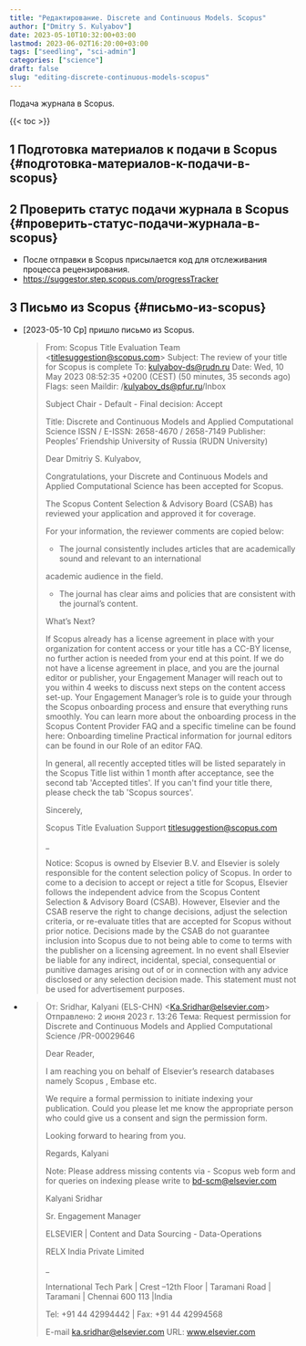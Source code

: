 ```yaml
---
title: "Редактирование. Discrete and Continuous Models. Scopus"
author: ["Dmitry S. Kulyabov"]
date: 2023-05-10T10:32:00+03:00
lastmod: 2023-06-02T16:20:00+03:00
tags: ["seedling", "sci-admin"]
categories: ["science"]
draft: false
slug: "editing-discrete-continuous-models-scopus"
---
```


Подача журнала в Scopus.

<!--more-->

{{< toc >}}


## <span class="section-num">1</span> Подготовка материалов к подачи в Scopus {#подготовка-материалов-к-подачи-в-scopus}


## <span class="section-num">2</span> Проверить статус подачи журнала в Scopus {#проверить-статус-подачи-журнала-в-scopus}

-   После отправки в Scopus присылается код для отслеживания процесса рецензирования.
-   <https://suggestor.step.scopus.com/progressTracker>


## <span class="section-num">3</span> Письмо из Scopus {#письмо-из-scopus}

-   <span class="timestamp-wrapper"><span class="timestamp">[2023-05-10 Ср] </span></span> пришло письмо из Scopus.

    > From: Scopus Title Evaluation Team &lt;titlesuggestion@scopus.com&gt;
    > Subject: The review of your title for Scopus is complete
    > To: kulyabov-ds@rudn.ru
    > Date: Wed, 10 May 2023 08:52:35 +0200 (CEST) (50 minutes, 35 seconds ago)
    > Flags: seen
    > Maildir: /kulyabov_ds@pfur.ru/Inbox
    >
    > Subject Chair - Default - Final decision: Accept
    >
    > Title: Discrete and Continuous Models and Applied Computational Science ISSN / E-ISSN: 2658-4670 / 2658-7149 Publisher: Peoples’ Friendship University of Russia (RUDN University)
    >
    > Dear Dmitriy S. Kulyabov,
    >
    > Congratulations, your Discrete and Continuous Models and Applied Computational Science has been accepted for
    > Scopus.
    >
    > The Scopus Content Selection &amp; Advisory Board (CSAB) has reviewed your application and approved it for
    > coverage.
    >
    > For your information, the reviewer comments are copied below:
    >
    > -   The journal consistently includes articles that are academically sound and relevant to an international
    >
    > academic audience in the field.
    >
    > -   The journal has clear aims and policies that are consistent with the journal’s content.
    >
    > What’s Next?
    >
    > If Scopus already has a license agreement in place with your organization for content access or your title has a
    > CC-BY license, no further action is needed from your end at this point.
    > If we do not have a license agreement in place, and you are the journal editor or publisher, your Engagement
    > Manager will reach out to you within 4 weeks to discuss next steps on the content access set-up. Your
    > Engagement Manager’s role is to guide your through the Scopus onboarding process and ensure that everything
    > runs smoothly. You can learn more about the onboarding process in the Scopus Content Provider FAQ and a
    > specific timeline can be found here: Onboarding timeline
    > Practical information for journal editors can be found in our Role of an editor FAQ.
    >
    > In general, all recently accepted titles will be listed separately in the Scopus Title list within 1 month after
    > acceptance, see the second tab 'Accepted titles'. If you can't find your title there, please check the tab
    > 'Scopus sources'.
    >
    > Sincerely,
    >
    > Scopus Title Evaluation Support
    > titlesuggestion@scopus.com
    >
    > <span class="underline"><span class="underline"><span class="underline"><span class="underline"><span class="underline"><span class="underline"><span class="underline"><span class="underline"><span class="underline"><span class="underline"><span class="underline"><span class="underline"><span class="underline"><span class="underline"><span class="underline"><span class="underline"><span class="underline"><span class="underline"><span class="underline"><span class="underline"><span class="underline"><span class="underline"><span class="underline"><span class="underline"><span class="underline"><span class="underline"><span class="underline"><span class="underline"><span class="underline"><span class="underline"><span class="underline"><span class="underline"><span class="underline">_</span></span></span></span></span></span></span></span></span></span></span></span></span></span></span></span></span></span></span></span></span></span></span></span></span></span></span></span></span></span></span></span></span>
    >
    > Notice: Scopus is owned by Elsevier B.V. and Elsevier is solely responsible for the content selection policy of
    > Scopus. In order to come to a decision to accept or reject a title for Scopus, Elsevier follows the independent
    > advice from the Scopus Content Selection &amp; Advisory Board (CSAB). However, Elsevier and the CSAB reserve the
    > right to change decisions, adjust the selection criteria, or re-evaluate titles that are accepted for Scopus
    > without prior notice. Decisions made by the CSAB do not guarantee inclusion into Scopus due to not being able to
    > come to terms with the publisher on a licensing agreement. In no event shall Elsevier be liable for any indirect,
    > incidental, special, consequential or punitive damages arising out of or in connection with any advice disclosed
    > or any selection decision made. This statement must not be used for advertisement purposes.
-   > От: Sridhar, Kalyani (ELS-CHN) &lt;Ka.Sridhar@elsevier.com&gt;
    > Отправлено: 2 июня 2023 г. 13:26
    > Тема: Request permission for Discrete and Continuous Models and Applied Computational Science /PR-00029646
    >
    > Dear Reader,
    >
    > I am reaching you on behalf of Elsevier’s research databases namely Scopus , Embase etc.
    >
    > We require a formal permission to initiate indexing your publication. Could you please let me know the
    > appropriate person who could give us a consent and sign the permission form.
    >
    > Looking forward to hearing from you.
    >
    > ​​​​​​​Regards,
    > Kalyani
    >
    > Note: Please address missing contents via - Scopus web form and for queries on indexing please write to bd-scm@elsevier.com
    >
    > Kalyani Sridhar
    >
    > Sr. Engagement Manager
    >
    > ELSEVIER  | Content and Data Sourcing - Data-Operations
    >
    > RELX India Private Limited
    >
    > <span class="underline"><span class="underline"><span class="underline"><span class="underline"><span class="underline"><span class="underline"><span class="underline"><span class="underline"><span class="underline"><span class="underline"><span class="underline"><span class="underline"><span class="underline"><span class="underline"><span class="underline"><span class="underline"><span class="underline"><span class="underline"><span class="underline">_</span></span></span></span></span></span></span></span></span></span></span></span></span></span></span></span></span></span></span>
    >
    > International Tech Park | Crest –12th Floor | Taramani Road | Taramani | Chennai 600 113 |India
    >
    > Tel: +91 44 42994442 | Fax: +91 44 42994568
    >
    > E-mail ka.sridhar@elsevier.com  URL: www.elsevier.com
